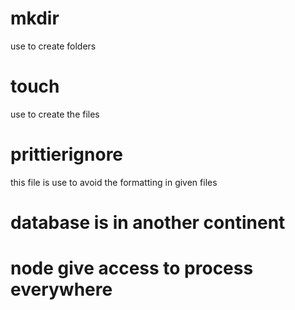 # mkdir

use to create folders

# touch

use to create the files

# prittierignore

this file is use to avoid the formatting in given files

# database is in another continent

# node give access to process everywhere
